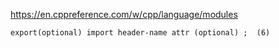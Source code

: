 https://en.cppreference.com/w/cpp/language/modules

	export(optional) import header-name attr ﻿(optional) ; 	(6)
